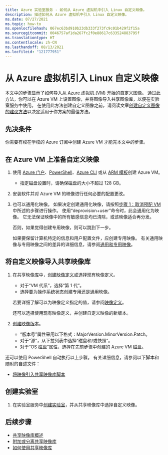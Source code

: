 ```yaml
---
title: Azure 实验室服务 - 如何从 Azure 虚拟机中引入 Linux 自定义映像。
description: 描述如何从 Azure 虚拟机中引入 Linux 自定义映像。
ms.date: 07/27/2021
ms.topic: how-to
ms.openlocfilehash: 067ec63bd910b23db333f273fc9c01b429f2f15a
ms.sourcegitcommit: 0046757af1da267fc2f0e88617c633524883795f
ms.translationtype: HT
ms.contentlocale: zh-CN
ms.lasthandoff: 08/13/2021
ms.locfileid: "121777951"
---
```

# <a name="bring-a-linux-custom-image-from-an-azure-virtual-machine"></a>从 Azure 虚拟机引入 Linux 自定义映像

本文中的步骤显示了如何导入从 [Azure 虚拟机 (VM)](https://azure.microsoft.com/services/virtual-machines/) 开始的自定义图像。  通过此方法，你可以在 Azure VM 上设置图像，并将图像导入共享图像库，以便在实验室服务中使用。  在使用此方法创建自定义图像之前，请阅读文章[创建自定义图像的建议方法](approaches-for-custom-image-creation.md)以决定适用于你方案的最佳方法。

## <a name="prerequisites"></a>先决条件

你需要有权在学校的 Azure 订阅中创建 Azure VM 才能完本文中的步骤。

## <a name="prepare-a-custom-image-on-an-azure-vm"></a>在 Azure VM 上准备自定义映像

1. 使用 [Azure 门户](../virtual-machines/windows/quick-create-portal.md)、[PowerShell](../virtual-machines/windows/quick-create-powershell.md)、[Azure CLI](../virtual-machines/windows/quick-create-cli.md) 或从 [ARM 模板](../virtual-machines/windows/quick-create-template.md)创建 Azure VM。
    
    - 指定磁盘设置时，请确保磁盘的大小不超过 128 GB。
    
1. 安装软件并对 Azure VM 的映像进行任何必要的配置更改。

1. 也可以通用化映像。  如果决定创建通用化映像，请按照[步骤 1：取消预配 VM](../virtual-machines/linux/capture-image.md#step-1-deprovision-the-vm) 中所述的步骤进行操作。  使用“deprovision+user”命令时，此会通用化为映像。  它无法保证映像中的所有敏感信息均已清除，或该映像适合再分发。

    否则，如果觉得创建专用映像，则可以跳到下一步。

    如果要保留计算机特定的信息和用户配置文件，应创建专用映像。  有关通用映像与专用映像之间的差异的详细信息，请参阅[通用和专用映像](../virtual-machines/shared-image-galleries.md#generalized-and-specialized-images)。

## <a name="import-the-custom-image-into-a-shared-image-gallery"></a>将自定义映像导入共享映像库

1. 在共享映像库中，[创建映像定义](../virtual-machines/windows/shared-images-portal.md#create-an-image-definition)或选择现有映像定义。
     - 对于“VM 代系”，选择“第 1 代”。
     - 选择要为操作系统状态创建专用还是通用映像。

    若要详细了解可以为映像定义指定的值，请参阅[映像定义](../virtual-machines/shared-image-galleries.md#image-definitions)。 
    
    还可以选择使用现有映像定义，并创建自定义映像的新版本。
    
1. [创建映像版本](../virtual-machines/windows/shared-images-portal.md#create-an-image-version)。
    - “版本号”属性采用以下格式：MajorVersion.MinorVersion.Patch。   
    - 对于“源”，从下拉列表中选择“磁盘和/或快照”。
    - 对于“OS 磁盘”属性，选择在先前步骤中创建的 Azure VM 磁盘。

还可以使用 PowerShell 自动执行以上步骤。  有关详细信息，请参阅以下脚本和随附的自述文件：
- [将映像引入共享映像库脚本](https://github.com/Azure/azure-devtestlab/tree/master/samples/ClassroomLabs/Scripts/BringImageToSharedImageGallery/)

## <a name="create-a-lab"></a>创建实验室

1. 在实验室服务中[创建实验室](tutorial-setup-classroom-lab.md)，并从共享映像库中选择自定义映像。

## <a name="next-steps"></a>后续步骤

* [共享映像库概述](../virtual-machines/shared-image-galleries.md)
* [附加或分离共享映像库](how-to-attach-detach-shared-image-gallery.md)
* [如何使用共享映像库](how-to-use-shared-image-gallery.md)